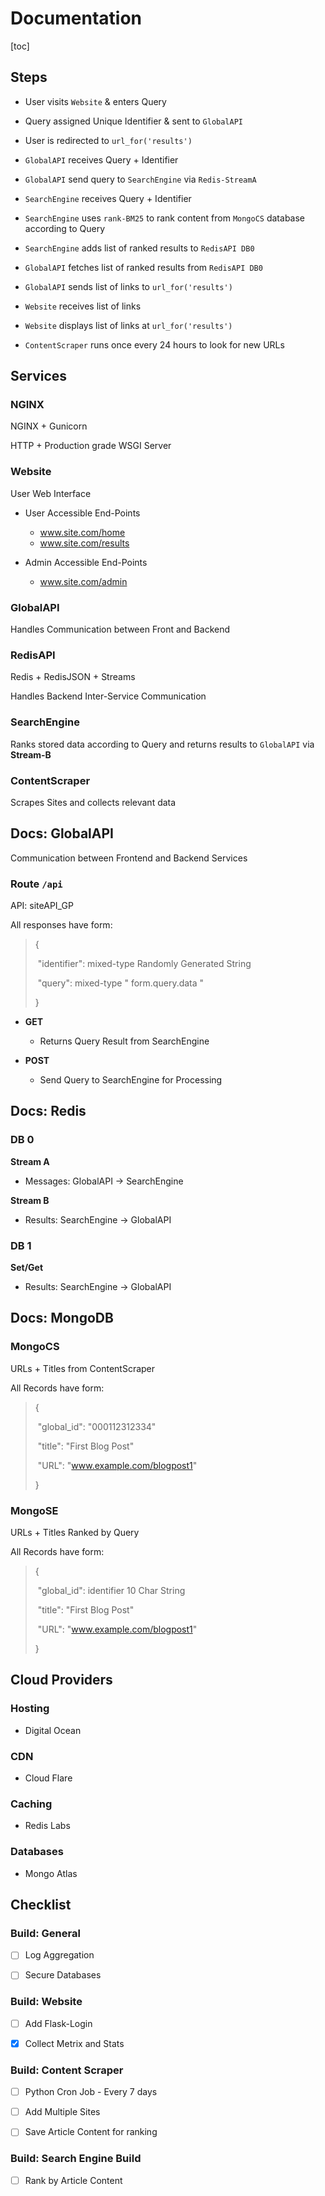 # Documentation

[toc]

## Steps

- User visits `Website` & enters Query
- Query assigned Unique Identifier & sent to `GlobalAPI`
- User is redirected to `url_for('results')`

- `GlobalAPI` receives Query + Identifier
- `GlobalAPI` send query to `SearchEngine` via `Redis-StreamA`

- `SearchEngine` receives Query + Identifier
- `SearchEngine` uses `rank-BM25` to rank content from `MongoCS` database according to Query
- `SearchEngine` adds list of ranked results to `RedisAPI DB0`
  
- `GlobalAPI`  fetches list of ranked results from `RedisAPI DB0`
  
- `GlobalAPI` sends list of links to `url_for('results')`

- `Website` receives list of links
- `Website` displays list of links at `url_for('results')`

- `ContentScraper` runs once every 24 hours to look for new URLs

  

## Services

### NGINX

NGINX + Gunicorn

HTTP + Production grade WSGI Server



### Website

User Web Interface

- User Accessible End-Points

  - www.site.com/home
  - www.site.com/results

- Admin Accessible End-Points

  - www.site.com/admin

    

### GlobalAPI

Handles Communication between Front and Backend



### RedisAPI

Redis + RedisJSON + Streams

Handles Backend Inter-Service Communication

 

### SearchEngine 

Ranks stored data according to Query and returns results to  `GlobalAPI` via **Stream-B**



### ContentScraper

Scrapes Sites and collects relevant data



## Docs: GlobalAPI 

Communication between Frontend and Backend Services



### Route   `/api` 

API: siteAPI_GP

All responses have form:

> {
>
> ​	"identifier":   mixed-type        Randomly Generated  String
>
> ​	"query":          mixed-type     " form.query.data "
>
> }

- **GET**
  
  - Returns Query Result from SearchEngine
- **POST**
  
  - Send Query to SearchEngine for Processing
  
    

## Docs: Redis

### DB 0

**Stream A**

- Messages:  GlobalAPI ->  SearchEngine

**Stream B**

- Results:  SearchEngine -> GlobalAPI



### DB 1

**Set/Get**

- Results: SearchEngine -> GlobalAPI



## Docs: MongoDB

### MongoCS

URLs + Titles from ContentScraper

All Records have form:

>{
>
>​	"global_id": "000112312334"
>
>​	"title": "First Blog Post"
>
>​	"URL": "www.example.com/blogpost1"
>
>}



### MongoSE

URLs + Titles Ranked by Query

All Records have form:

>{
>
>​	"global_id": identifier 10 Char String
>
>​	"title": "First Blog Post"
>
>​	"URL": "www.example.com/blogpost1"
>
>}



## Cloud Providers

### Hosting

- Digital Ocean

### CDN

- Cloud Flare

### Caching

- Redis Labs

### Databases

- Mongo Atlas



## Checklist

### Build: General 

- [ ] Log Aggregation
- [ ] Secure Databases


### Build: Website

- [ ] Add Flask-Login
- [x] Collect Metrix and Stats




### Build: Content Scraper

- [ ] Python Cron Job - Every 7 days
- [ ] Add Multiple Sites
- [ ] Save Article Content for ranking



### Build: Search Engine Build

- [ ] Rank by Article Content
